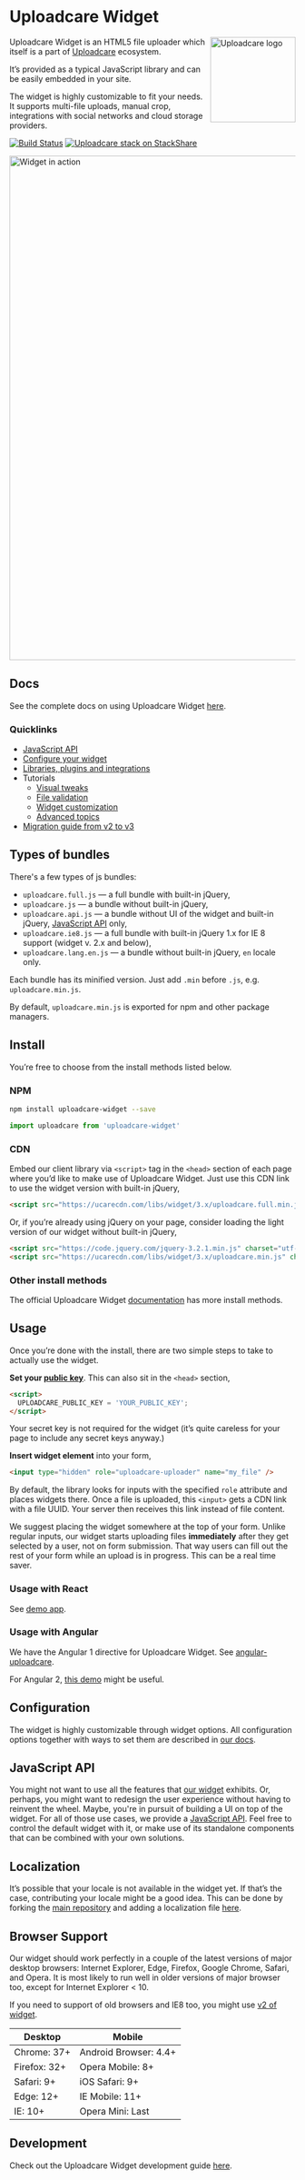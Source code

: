# Uploadcare Widget

<a href="https://uploadcare.com/?utm_source=github&utm_campaign=uploadcare-widget">
    <img align="right" width="150"
         src="https://ucarecdn.com/e0367a86-9787-44b1-bc94-878e18ae2928/"
         title="Uploadcare logo">
</a>

Uploadcare Widget is an HTML5 file uploader
which itself is a part of [Uploadcare](https://uploadcare.com/?utm_source=github&utm_campaign=uploadcare-widget)
ecosystem.

It’s provided as a typical JavaScript library and can be easily embedded in your site.

The widget is highly customizable to fit your needs.
It supports multi-file uploads, manual crop, integrations with social networks and cloud storage providers.

[![Build Status][travis-img]][travis] [![Uploadcare stack on StackShare][stack-img]][stack]

[travis-img]: https://api.travis-ci.org/uploadcare/uploadcare-widget.svg?branch=master
[travis]: https://travis-ci.org/uploadcare/uploadcare-widget
[stack-img]: http://img.shields.io/badge/tech-stack-0690fa.svg?style=flat
[stack]: https://stackshare.io/uploadcare/stacks/

<a href="https://uploadcare.com/widget/configure/" title="Play with Widget">
  <img src="https://ucarecdn.com/021e5297-c1c4-43d4-97fc-6de7dd97c856/"
       width="888" alt="Widget in action">
</a>

## Docs

See the complete docs on using Uploadcare Widget [here](https://uploadcare.com/documentation/widget/).

### Quicklinks

* [JavaScript API](https://uploadcare.com/documentation/javascript_api/)
* [Configure your widget](https://uploadcare.com/widget/configure/)
* [Libraries, plugins and integrations](https://uploadcare.com/documentation/libs/)
* Tutorials
  * [Visual tweaks](https://uploadcare.com/cookbook/widget_visual/)
  * [File validation](https://uploadcare.com/cookbook/validation/)
  * [Widget customization](https://uploadcare.com/tutorials/widget_customization/)
  * [Advanced topics](https://uploadcare.com/cookbook/advanced/)
* [Migration guide from v2 to v3](https://uploadcare.com/documentation/widget/migration_v2_v3/)

## Types of bundles

There's a few types of js bundles:

* `uploadcare.full.js` — a full bundle with built-in jQuery,
* `uploadcare.js` — a bundle without built-in jQuery,
* `uploadcare.api.js` — a bundle without UI of the widget and built-in jQuery,
  [JavaScript API](https://uploadcare.com/documentation/javascript_api/) only,
* `uploadcare.ie8.js` — a full bundle with built-in jQuery 1.x for IE 8 support (widget v. 2.x and below),
* `uploadcare.lang.en.js` — a bundle without built-in jQuery, `en` locale only.

Each bundle has its minified version. Just add `.min` before `.js`, e.g. `uploadcare.min.js`.

By default, `uploadcare.min.js` is exported for npm and other package managers.

## Install

You’re free to choose from the install methods listed below.

### NPM

```bash
npm install uploadcare-widget --save
```

```javascript
import uploadcare from 'uploadcare-widget'
```

### CDN

Embed our client library via `<script>` tag in the `<head>`
section of each page where you’d like to make use of Uploadcare Widget.
Just use this CDN link to use the widget version with built-in jQuery,

```html
<script src="https://ucarecdn.com/libs/widget/3.x/uploadcare.full.min.js" charset="utf-8"></script>
```

Or, if you’re already using jQuery on your page, consider loading
the light version of our widget without built-in jQuery,

```html
<script src="https://code.jquery.com/jquery-3.2.1.min.js" charset="utf-8"></script>
<script src="https://ucarecdn.com/libs/widget/3.x/uploadcare.min.js" charset="utf-8"></script>
```

### Other install methods

The official Uploadcare Widget [documentation](https://uploadcare.com/documentation/widget/#install)
has more install methods.

## Usage

Once you’re done with the install, there are
two simple steps to take to actually use the widget.

**Set your [public key](https://uploadcare.com/documentation/widget/#option-public-key)**.
This can also sit in the `<head>` section,

```html
<script>
  UPLOADCARE_PUBLIC_KEY = 'YOUR_PUBLIC_KEY';
</script>
```

Your secret key is not required for the widget
(it’s quite careless for your page to include any
secret keys anyway.)

**Insert widget element** into your form,

```html
<input type="hidden" role="uploadcare-uploader" name="my_file" />
```

By default, the library looks for inputs with the specified
`role` attribute and places widgets there.
Once a file is uploaded, this `<input>` gets a
CDN link with a file UUID. Your server then
receives this link instead of file content.

We suggest placing the widget somewhere at the top of your form.
Unlike regular inputs, our widget starts uploading files **immediately**
after they get selected by a user, not on form submission.
That way users can fill out the rest of your form while an
upload is in progress. This can be a real time saver.

### Usage with React

See [demo app](https://github.com/uploadcare/uploadcare-widget-react-demo/).

### Usage with Angular

We have the Angular 1 directive for Uploadcare Widget.
See [angular-uploadcare](https://github.com/uploadcare/angular-uploadcare).

For Angular 2, [this demo](https://plnkr.co/edit/6caWQ6cct4L3715LehxZ?p=preview) might be useful.

## Configuration

The widget is highly customizable through widget options.
All configuration options together with ways to set them are
described in [our docs](https://uploadcare.com/documentation/widget/#configuration).

## JavaScript API

You might not want to use all the features that
[our widget](https://uploadcare.com/documentation/widget/) exhibits.
Or, perhaps, you might want to redesign the user experience
without having to reinvent the wheel.
Maybe, you're in pursuit of building a UI on top of the widget.
For all of those use cases, we provide a
[JavaScript API](https://uploadcare.com/documentation/javascript_api/).
Feel free to control the default widget with it,
or make use of its standalone components that
can be combined with your own solutions.

## Localization

It’s possible that your locale is not available in the widget yet.
If that’s the case, contributing your locale might be a good idea.
This can be done by forking the [main repository](https://github.com/uploadcare/uploadcare-widget)
and adding a localization file
[here](https://github.com/uploadcare/uploadcare-widget/tree/master/app/assets/javascripts/uploadcare/locale).

## Browser Support

Our widget should work perfectly in a couple of the latest versions
of major desktop browsers: Internet Explorer, Edge, Firefox, Google Chrome,
Safari, and Opera. It is most likely to run well in older versions
of major browser too, except for Internet Explorer < 10.

If you need to support of old browsers and IE8 too, you might use [v2 of widget][v2ie8].

[v2ie8]: https://uploadcare.com/documentation/widget/v2/#ie8

<div>
  <table>
    <thead>
      <tr>
        <th>Desktop</th>
        <th>Mobile</th>
      </tr>
    </thead>
    <tbody>
      <tr>
        <td>Chrome: 37+</td>
        <td>Android Browser: 4.4+</td>
      </tr>
      <tr>
        <td>Firefox: 32+</td>
        <td>Opera Mobile: 8+</td>
      </tr>
      <tr>
        <td>Safari: 9+</td>
        <td>iOS Safari: 9+</td>
      </tr>
      <tr>
        <td>Edge: 12+</td>
        <td>IE Mobile: 11+</td>
      </tr>
      <tr>
        <td>IE: 10+</td>
        <td>Opera Mini: Last</td>
      </tr>
    </tbody>
  </table>
</div>

## Development

Check out the Uploadcare Widget development guide
[here](https://github.com/uploadcare/uploadcare-widget/blob/master/DEVELOPMENT.md).
